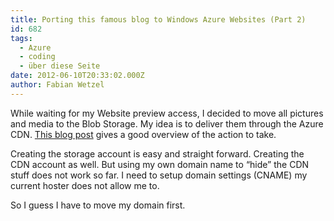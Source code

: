 ```yaml
---
title: Porting this famous blog to Windows Azure Websites (Part 2)
id: 682
tags:
  - Azure
  - coding
  - über diese Seite
date: 2012-06-10T20:33:02.000Z
author: Fabian Wetzel
---
```


While waiting for my Website preview access, I decided to move all pictures and media to the Blob Storage. My idea is to deliver them through the Azure CDN. [This blog post](http://www.wadewegner.com/2011/08/using-windows-azure-blob-storage-and-cdn-with-wordpress/) gives a good overview of the action to take.

Creating the storage account is easy and straight forward. Creating the CDN account as well. But using my own domain name to “hide” the CDN stuff does not work so far. I need to setup domain settings (CNAME) my current hoster does not allow me to.

So I guess I have to move my domain first.

